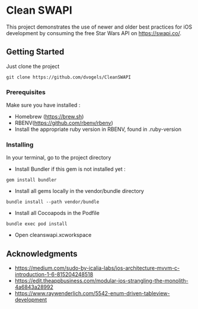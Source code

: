 # Clean SWAPI

This project demonstrates the use of newer and older best practices for iOS development by consuming the free Star Wars API on https://swapi.co/.

## Getting Started

Just clone the project
```
git clone https://github.com/dvogels/CleanSWAPI
```

### Prerequisites

Make sure you have installed :
- Homebrew (https://brew.sh)
- RBENV(https://github.com/rbenv/rbenv)
- Install the appropriate ruby version in RBENV, found in .ruby-version

### Installing

In your terminal, go to the project directory

- Install Bundler if this gem is not installed yet :

```
gem install bundler
```

- Install all gems locally in the vendor/bundle directory

```
bundle install --path vendor/bundle
```

- Install all Cocoapods in the Podfile

```
bundle exec pod install
```

- Open cleanswapi.xcworkspace

## Acknowledgments

* https://medium.com/sudo-by-icalia-labs/ios-architecture-mvvm-c-introduction-1-6-815204248518
* https://edit.theappbusiness.com/modular-ios-strangling-the-monolith-4a6843a28992
* https://www.raywenderlich.com/5542-enum-driven-tableview-development
